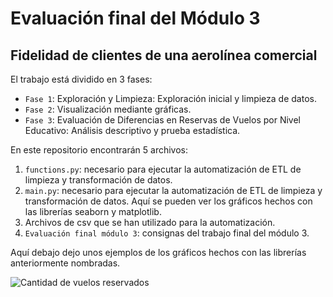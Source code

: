 # Evaluación final del Módulo 3

## Fidelidad de clientes de una aerolínea comercial

El trabajo está dividido en 3 fases:

- `Fase 1`: Exploración y Limpieza: Exploración inicial y limpieza de datos.
- `Fase 2`: Visualización mediante gráficas.
- `Fase 3`: Evaluación de Diferencias en Reservas de Vuelos por Nivel Educativo: Análisis descriptivo y prueba estadística.

En este repositorio encontrarán 5 archivos: 

1. `functions.py`: necesario para ejecutar la automatización de ETL de limpieza y transformación de datos.
2. `main.py`: necesario para ejecutar la automatización de ETL de limpieza y transformación de datos. Aquí se pueden ver los gráficos hechos con las librerías seaborn y matplotlib.
3. Archivos de csv que se han utilizado para la automatización.
4. `Evaluación final módulo 3`: consignas del trabajo final del módulo 3.

Aquí debajo dejo unos ejemplos de los gráficos hechos con las librerías anteriormente nombradas.

![Cantidad de vuelos reservados](/Users/franca/Documents/GitHub/client-fidelity/cantidad-de-vuelos-reservados.png)






